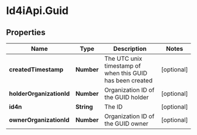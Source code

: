 # Id4iApi.Guid

## Properties
Name | Type | Description | Notes
------------ | ------------- | ------------- | -------------
**createdTimestamp** | **Number** | The UTC unix timestamp of when this GUID has been created | [optional] 
**holderOrganizationId** | **Number** | Organization ID of the GUID holder | [optional] 
**id4n** | **String** | The ID | [optional] 
**ownerOrganizationId** | **Number** | Organization ID of the GUID owner | [optional] 


